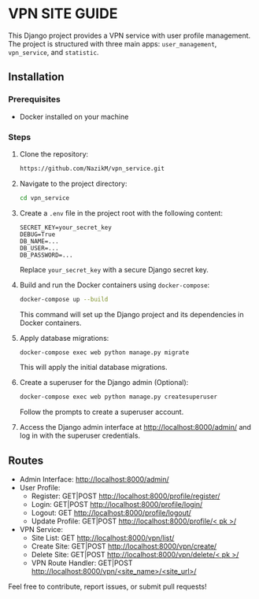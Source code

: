# VPN SITE GUIDE

This Django project provides a VPN service with user profile management. The project is structured with three main apps: `user_management`, `vpn_service`, and `statistic`.

## Installation

### Prerequisites
- Docker installed on your machine

### Steps

1. Clone the repository:

   ```bash
   https://github.com/NazikM/vpn_service.git
   ```

2. Navigate to the project directory:

   ```bash
   cd vpn_service
   ```

3. Create a `.env` file in the project root with the following content:

   ```
   SECRET_KEY=your_secret_key
   DEBUG=True
   DB_NAME=...
   DB_USER=...
   DB_PASSWORD=...
   ```

   Replace `your_secret_key` with a secure Django secret key.

4. Build and run the Docker containers using `docker-compose`:

   ```bash
   docker-compose up --build
   ```

   This command will set up the Django project and its dependencies in Docker containers.

5. Apply database migrations:

   ```bash
   docker-compose exec web python manage.py migrate
   ```

   This will apply the initial database migrations.

6. Create a superuser for the Django admin (Optional):

   ```bash
   docker-compose exec web python manage.py createsuperuser
   ```

   Follow the prompts to create a superuser account.

7. Access the Django admin interface at [http://localhost:8000/admin/](http://localhost:8000/admin/) and log in with the superuser credentials.

## Routes

- Admin Interface: [http://localhost:8000/admin/](http://localhost:8000/admin/)
- User Profile:
  - Register: GET|POST [http://localhost:8000/profile/register/](http://localhost:8000/profile/register/)
  - Login: GET|POST [http://localhost:8000/profile/login/](http://localhost:8000/profile/login/)
  - Logout: GET [http://localhost:8000/profile/logout/](http://localhost:8000/profile/logout/)
  - Update Profile: GET|POST [http://localhost:8000/profile/< pk >/](http://localhost:8000/profile/)
- VPN Service:
  - Site List: GET [http://localhost:8000/vpn/list/](http://localhost:8000/vpn/list/)
  - Create Site: GET|POST [http://localhost:8000/vpn/create/](http://localhost:8000/vpn/create/)
  - Delete Site: GET|POST [http://localhost:8000/vpn/delete/< pk >/](http://localhost:8000/vpn/delete/)
  - VPN Route Handler: GET|POST [http://localhost:8000/vpn/<site_name>/<site_url>/](http://localhost:8000/vpn/<site_name>/<site_url>/)


Feel free to contribute, report issues, or submit pull requests!
